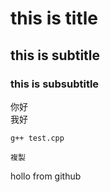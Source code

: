 # this is title
## this is subtitle
### this is subsubtitle


你好<br>我好

```g++ test.cpp```
```
複製
```
hollo from github
